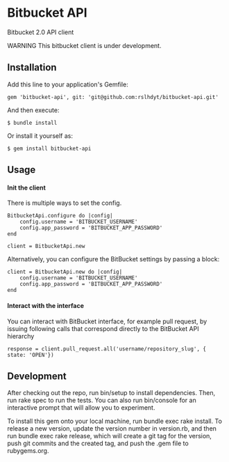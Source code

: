 # Bitbucket API
Bitbucket 2.0 API client

WARNING This bitbucket client is under development.

## Installation
Add this line to your application's Gemfile:

```
gem 'bitbucket-api', git: 'git@github.com:rslhdyt/bitbucket-api.git'
```

And then execute:

```
$ bundle install
```

Or install it yourself as:

```
$ gem install bitbucket-api
```

## Usage

#### Init the client

There is multiple ways to set the config.

```
BitbucketApi.configure do |config|
    config.username = 'BITBUCKET_USERNAME'
    config.app_password = 'BITBUCKET_APP_PASSWORD'
end

client = BitbucketApi.new
```

Alternatively, you can configure the BitBucket settings by passing a block:

```
client = BitbucketApi.new do |config|
    config.username = 'BITBUCKET_USERNAME'
    config.app_password = 'BITBUCKET_APP_PASSWORD'
end
```

#### Interact with the interface

You can interact with BitBucket interface, for example pull request, by issuing following calls that correspond directly to the BitBucket API hierarchy

```
response = client.pull_request.all('username/repository_slug', { state: 'OPEN'})
```

## Development
After checking out the repo, run bin/setup to install dependencies. Then, run rake spec to run the tests. You can also run bin/console for an interactive prompt that will allow you to experiment.

To install this gem onto your local machine, run bundle exec rake install. To release a new version, update the version number in version.rb, and then run bundle exec rake release, which will create a git tag for the version, push git commits and the created tag, and push the .gem file to rubygems.org.